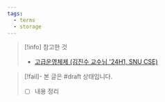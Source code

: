 ```yaml
---
tags:
  - terms
  - storage
---
```

> [!info] 참고한 것
> - [고급운영체제 (김진수 교수님 '24H1, SNU CSE)](http://csl.snu.ac.kr/courses/4190.568/2024-1/)

> [!fail]- 본 글은 #draft 상태입니다.
> - [ ] 내용 정리